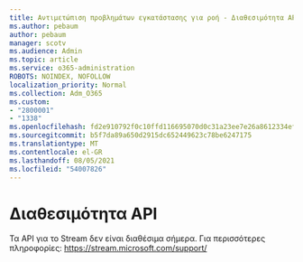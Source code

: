 ```yaml
---
title: Αντιμετώπιση προβλημάτων εγκατάστασης για ροή - Διαθεσιμότητα API
ms.author: pebaum
author: pebaum
manager: scotv
ms.audience: Admin
ms.topic: article
ms.service: o365-administration
ROBOTS: NOINDEX, NOFOLLOW
localization_priority: Normal
ms.collection: Adm_O365
ms.custom:
- "2800001"
- "1338"
ms.openlocfilehash: fd2e910792f0c10ffd116695070d0c31a23ee7e26a8612334ef5d520d4a2b544
ms.sourcegitcommit: b5f7da89a650d2915dc652449623c78be6247175
ms.translationtype: MT
ms.contentlocale: el-GR
ms.lasthandoff: 08/05/2021
ms.locfileid: "54007826"
---
```

# <a name="api-availability"></a>Διαθεσιμότητα API

Τα API για το Stream δεν είναι διαθέσιμα σήμερα.
Για περισσότερες πληροφορίες: https://stream.microsoft.com/support/